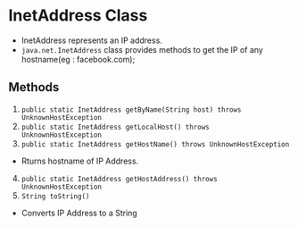 # InetAddress Class
- InetAddress represents an IP address.
- ```java.net.InetAddress``` class provides methods to get the IP of any hostname(eg : facebook.com);
 
##  Methods 
1. ```public static InetAddress getByName(String host) throws UnknownHostException```
2. ```public static InetAddress getLocalHost() throws UnknownHostException```
3. ```public static InetAddress getHostName() throws UnknownHostException```
- Rturns hostname of IP Address.
4. ```public static InetAddress getHostAddress() throws UnknownHostException```
5. ```String toString()```
- Converts IP Address to a String